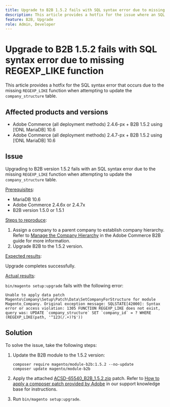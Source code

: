 ```yaml
---
title: Upgrade to B2B 1.5.2 fails with SQL syntax error due to missing REGEXP_LIKE function
description: This article provides a hotfix for the issue where an SQL syntax error occurs due to the missing REGEXP_LIKE function when attempting to update the company_structure table.
feature: B2B, Upgrade
role: Admin, Developer
---
```

# Upgrade to B2B 1.5.2 fails with SQL syntax error due to missing REGEXP_LIKE function

This article provides a hotfix for the SQL syntax error that occurs due to the missing `REGEXP_LIKE` function when attempting to update the `company_structure` table.

## Affected products and versions

* Adobe Commerce (all deployment methods) 2.4.6-px + B2B 1.5.2 using [!DNL MariaDB] 10.6
* Adobe Commerce (all deployment methods) 2.4.7-px + B2B 1.5.2 using [!DNL MariaDB] 10.6

## Issue

Upgrading to B2B version 1.5.2 fails with an SQL syntax error due to the missing `REGEXP_LIKE` function when attempting to update the `company_structure` table.

<u>Prerequisites</u>:

* MariaDB 10.6
* Adobe Commerce 2.4.6x or 2.4.7x
* B2B version 1.5.0 or 1.5.1

<u>Steps to reproduce</u>:

1. Assign a company to a parent company to establish company hierarchy. Refer to [Manage the Company Hierarchy](https://experienceleague.adobe.com/en/docs/commerce-admin/b2b/company-management/manage-company-hierarchy) in the Adobe Commerce B2B guide for more information.
1. Upgrade B2B to the 1.5.2 version.

<u>Expected results</u>:

Upgrade completes successfully.

<u>Actual results</u>:

`bin/magento setup:upgrade` fails with the following error:

```
Unable to apply data patch Magento\Company\Setup\Patch\Data\SetCompanyForStructure for module Magento_Company. Original exception message: SQLSTATE[42000]: Syntax error or access violation: 1305 FUNCTION REGEXP_LIKE does not exist, query was: UPDATE `company_structure` SET `company_id` = ? WHERE (REGEXP_LIKE(path, '^123(/.+)?$'))
```

## Solution

To solve the issue, take the following steps:

1. Update the B2B module to the 1.5.2 version:

    ```
    composer require magento/module-b2b:1.5.2 --no-update
    composer update magento/module-b2b
    ```

1. Apply the attached [ACSD-65540_B2B_1.5.2.zip](assets/ACSD-65540_B2B_1.5.2.zip) patch. Refer to [How to apply a composer patch provided by Adobe](/help/how-to/general/how-to-apply-a-composer-patch-provided-by-magento.md) in our support knowledge base for instructions. 
1. Run `bin/magento setup:upgrade`.   
